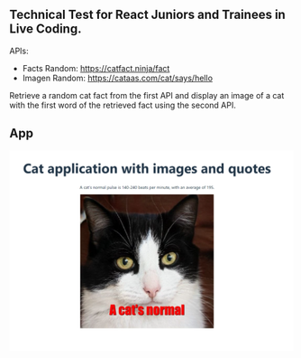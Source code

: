 ## Technical Test for React Juniors and Trainees in Live Coding.

APIs:

- Facts Random: https://catfact.ninja/fact
- Imagen Random: https://cataas.com/cat/says/hello

Retrieve a random cat fact from the first API and display an image of a cat with the first word of the retrieved fact using the second API.

## App

![An example of how the application looks](exampleApp.png)
